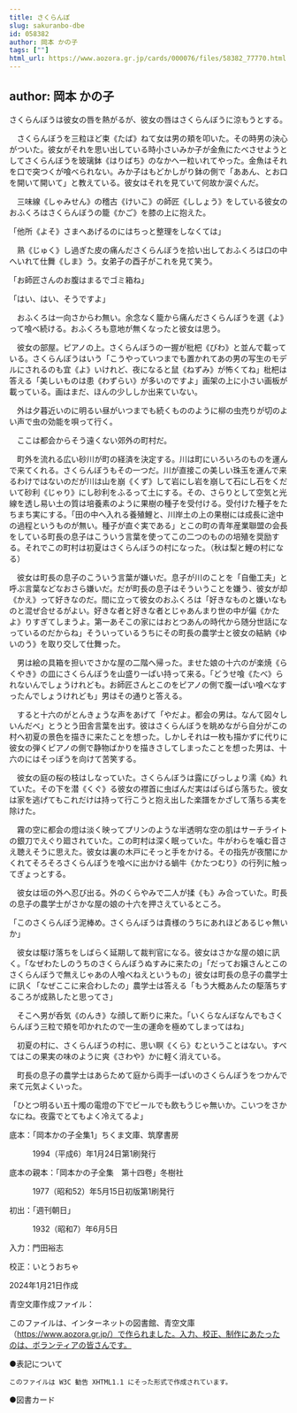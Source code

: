 ```yaml
---
title: さくらんぼ
slug: sakuranbo-dbe
id: 058382
author: 岡本 かの子
tags: [""]
html_url: https://www.aozora.gr.jp/cards/000076/files/58382_77770.html
---
```


## author: 岡本 かの子

さくらんぼうは彼女の唇を熱がるが、彼女の唇はさくらんぼうに涼もうとする。



　さくらんぼうを三粒ほど束《たば》ねて女は男の頬を叩いた。その時男の決心がついた。彼女がそれを思い出している時小さいみか子が金魚にたべさせようとしてさくらんぼうを玻璃鉢《はりばち》のなかへ一粒いれてやった。金魚はそれを口で突つくが喰べられない。みか子はもどかしがり鉢の側で「ああん、とお口を開いて開いて」と教えている。彼女はそれを見ていて何故か涙ぐんだ。



　三味線《しゃみせん》の稽古《けいこ》の師匠《ししょう》をしている彼女のおふくろはさくらんぼうの籠《かご》を膝の上に抱えた。

「他所《よそ》さまへあげるのにはちっと整理をしなくては」

　熟《じゅく》し過ぎた皮の痛んださくらんぼうを拾い出しておふくろは口の中へいれて仕舞《しま》う。女弟子の酉子がこれを見て笑う。

「お師匠さんのお腹はまるでゴミ箱ね」

「はい、はい、そうですよ」

　おふくろは一向さからわ無い。余念なく籠から痛んださくらんぼうを選《よ》って喰べ続ける。おふくろも意地が無くなったと彼女は思う。



　彼女の部屋。ピアノの上。さくらんぼうの一握が枇杷《びわ》と並んで載っている。さくらんぼうはいう「こうやっていつまでも置かれてあの男の写生のモデルにされるのも宜《よ》いけれど、夜になると鼠《ねずみ》が怖くてね」枇杷は答える「美しいものは患《わずらい》が多いのですよ」画架の上に小さい画板が載っている。画はまだ、ほんの少ししか出来ていない。

　外は夕暮近いのに明るい昼がいつまでも続くもののように柳の虫売りが切のよい声で虫の効能を唄って行く。

　ここは都会からそう遠くない郊外の町村だ。



　町外を流れる広い砂川が町の経済を決定する。川は町にいろいろのものを運んで来てくれる。さくらんぼうもその一つだ。川が直接この美しい珠玉を運んで来るわけではないのだが川は山を崩《くず》して岩にし岩を崩して石にし石をくだいて砂利《じゃり》にし砂利をふるって土にする。その、さらりとして空気と光線を透し易い土の質は培養素のように果樹の種子を受付ける。受付けた種子をたちまち実にする。「田の中へ入れる養殖鯉と、川岸土の上の果樹には成長に途中の過程というものが無い。種子が直ぐ実である」とこの町の青年産業聯盟の会長をしている町長の息子はこういう言葉を使ってこの二つのものの培殖を奨励する。それでこの町村は初夏はさくらんぼうの村になった。（秋は梨と鯉の村になる）



　彼女は町長の息子のこういう言葉が嫌いだ。息子が川のことを「自働工夫」と呼ぶ言葉などなおさら嫌いだ。だが町長の息子はそういうことを嫌う、彼女が却《かえ》って好きなのだ。間に立って彼女のおふくろは「好きなものと嫌いなものと混ぜ合せるがよい。好きな者と好きな者とじゃあんまり世の中が偏《かたよ》りすぎてしまうよ。第一あそこの家にはおとつあんの時代から随分世話になっているのだからね」そういっているうちにその町長の農学士と彼女の結納《ゆいのう》を取り交して仕舞った。



　男は絵の具箱を担いでさかな屋の二階へ帰った。ませた娘の十六のが楽焼《らくやき》の皿にさくらんぼうを山盛り一ぱい持って来る。「どうせ喰《たべ》られないんでしょうけれども。お師匠さんとこのをピアノの側で腹一ぱい喰べなすったんでしょうけれども」男はその通りと答える。

　すると十六のがとんきょうな声をあげて「やだよ。都会の男は。なんて図々しいんだべ」とうとう田舎言葉を出す。彼はさくらんぼうを眺めながら自分がこの村へ初夏の景色を描きに来たことを想った。しかしそれは一枚も描かずに代りに彼女の弾くピアノの側で静物ばかりを描きさしてしまったことを想った男は、十六のにはそっぽうを向けて苦笑する。



　彼女の庭の桜の枝はしなっていた。さくらんぼうは露にびっしょり濡《ぬ》れていた。その下を潜《くぐ》る彼女の襟首に虫ばんだ実はぱらぱら落ちた。彼女は家を逃げてもこれだけは持って行こうと抱え出した楽譜をかざして落ちる実を除けた。

　霧の空に都会の燈は淡く映ってプリンのような半透明な空の肌はサーチライトの銀刀でえぐり廻されていた。この町村は深く眠っていた。牛がわらを噛む音さえ聴えそうに思えた。彼女は裏の木戸にそっと手をかける。その指先が夜闇にかくれてそろそろさくらんぼうを喰べに出かける蝸牛《かたつむり》の行列に触ってぎょっとする。

　彼女は垣の外へ忍び出る。外のくらやみで二人が揉《も》み合っていた。町長の息子の農学士がさかな屋の娘の十六を押さえているところ。

「このさくらんぼう泥棒め。さくらんぼうは貴様のうちにあれほどあるじゃ無いか」

　彼女は駆け落ちをしばらく延期して裁判官になる。彼女はさかな屋の娘に訊く。「なぜわたしのうちのさくらんぼうぬすみに来たの」「だってお嬢さんとこのさくらんぼうで無えじゃあの人喰べねえというもの」彼女は町長の息子の農学士に訊く「なぜここに来合わしたの」農学士は答える「もう大概あんたの駆落ちするころが成熟したと思ってさ」

　そこへ男が呑気《のんき》な顔して断りに来た。「いくらなんぼなんでもさくらんぼう三粒で頬を叩かれたので一生の運命を極めてしまってはね」

　初夏の村に、さくらんぼうの村に、思い瞑《くら》むということはない。すべてはこの果実の味のように爽《さわや》かに軽く消えている。

　町長の息子の農学士はあらためて庭から両手一ぱいのさくらんぼうをつかんで来て元気よくいった。

「ひとつ明るい五十燭の電燈の下でビールでも飲もうじゃ無いか。こいつをさかなにね。夜露でとてもよく冷えてるよ」













底本：「岡本かの子全集1」ちくま文庫、筑摩書房

　　　1994（平成6）年1月24日第1刷発行

底本の親本：「岡本かの子全集　第十四卷」冬樹社

　　　1977（昭和52）年5月15日初版第1刷発行

初出：「週刊朝日」

　　　1932（昭和7）年6月5日

入力：門田裕志

校正：いとうおちゃ

2024年1月21日作成

青空文庫作成ファイル：

このファイルは、インターネットの図書館、青空文庫（https://www.aozora.gr.jp/）で作られました。入力、校正、制作にあたったのは、ボランティアの皆さんです。











●表記について


	このファイルは W3C 勧告 XHTML1.1 にそった形式で作成されています。







●図書カード
